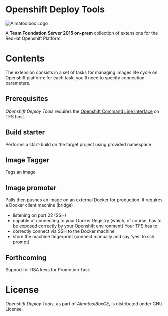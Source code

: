 # Openshift Deploy Tools

![Almatoolbox Logo](http://logoshabm.tmdb.de/240/015095847.JPG "Almatoolbox Logo")

A **Team Foundation Server 2015 on-prem** collection of extensions for the RedHat Openshift Platform.

# Contents
The extension consists in a set of tasks for managing images life cycle on Openshift platform: for each task, you'll need to specify connection parameters.

## Prerequisites
*Openshift Deploy Tools* requires the [Openshift Command Line Interface](https://docs.openshift.com/enterprise/3.0/cli_reference/get_started_cli.html#overview) on TFS host.

## Build starter
Performs a start-build on the target project using provided namespace
## Image Tagger
Tags an image
## Image promoter
Pulls then pushes an image on an external Docker for production.
It requires a Docker client machine (bridge)
- listening on port 22 (SSH)
- capable of connecting to your Docker Registry (which, of course, has to be exposed correctly by your Openshift environment)
Your TFS has to
- correctly connect via SSH to the Docker machine
- store the machine fingerprint (connect manually and say 'yes' to ssh prompt)

## Forthcoming
Support for RSA keys for Promotion Task

# License

*Openshift Deploy Tools*, as part of *AlmatoolBoxCE*, is distributed under GNU License.
